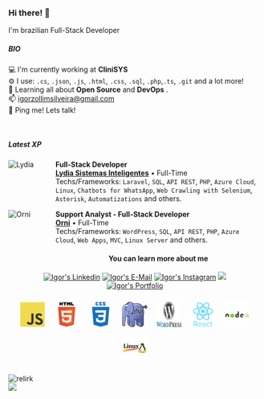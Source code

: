 ### Hi there! 👋

I'm brazilian Full-Stack Developer

##### BIO
💻 I'm currently working at **CliniSYS**<br/>
⚙️ I use: `.cs`, `.json`, `.js`, `.html`, `.css`, `.sql`, `.php`,`.ts`, `.git` and a lot more! </br>
📘 Learning all about **Open Source** and **DevOps** .<br/>
📫 igorzollimsilveira@gmail.com<br/>
💬 Ping me! Lets talk!

<br/>

##### Latest XP

[<img align="left" height="94px" width="94px" alt="Lydia" src="https://media.licdn.com/dms/image/C4D0BAQEYQkCvsFt1dA/company-logo_200_200/0/1630550704363/lydia_sistemas_inteligentes_logo?e=1708560000&v=beta&t=TiqVDwF8a33X7KPEBYbyGPu5iiuPS20zZCYr_rIIhZ0"/>](https://www.linkedin.com/company/lydia-sistemas-inteligentes/)

**Full-Stack Developer** \
[**Lydia Sistemas Inteligentes**](https://www.linkedin.com/company/lydia-sistemas-inteligentes/) • Full-Time \
Techs/Frameworks: `Laravel`, `SQL`, `API REST`, `PHP`, `Azure Cloud`, `Linux`, `Chatbots for WhatsApp`, `Web Crawling with Selenium`, `Asterisk`, `Automatizations` and others.

[<img align="left" height="94px" width="94px" alt="Orni" src="https://media.licdn.com/dms/image/D4D0BAQG3HtWGCkt5Cg/company-logo_200_200/0/1699533069828/orni_venture_builder_logo?e=1708560000&v=beta&t=YZ3QWFw5nEsCQaeWLMP5TsjM1Ehd5tOhfI_AH5Nhuwc"/>](https://www.linkedin.com/company/orni-venture-builder/)

**Support Analyst - Full-Stack Developer** \
[**Orni**](https://www.linkedin.com/company/orni-venture-builder/) • Full-Time \
Techs/Frameworks: `WordPress`, `SQL`, `API REST`, `PHP`, `Azure Cloud`, `Web Apps`, `MVC`, `Linux Server` and others.
<br/>

<div align="center">

#### You can learn more about me

</div>

<!-- REDES SOCIAIS -->
<div align="center">
<a href="https://www.linkedin.com/in/igor-zollim/" target="_blank"><img target="_blank" src="https://img.shields.io/badge/-LinkedIn-%230077B5?style=for-the-badge&logo=linkedin&logoColor=white" alt="Igor's Linkedin" /></a>
<a href="mailto:igorzollimsilveira@gmail.com"><img src="https://img.shields.io/badge/e‑mail-D14836.svg?style=for-the-badge&logo=GMail&logoColor=white" alt="Igor's E-Mail" /></a>
<a href="https://www.instagram.com/igor.zollim/" target="_blank"><img target="_blank" src="https://img.shields.io/badge/-Instagram-%23E4405F?style=for-the-badge&logo=instagram&logoColor=white" alt="Igor's Instagram" /></a>
<img src="https://komarev.com/ghpvc/?username=igorzs&style=for-the-badge&label=PROFILE+VIEWS">
<br>
</div>
<!--REDES SOCIAIS [END]-->

<!-- PORTFOLIO -->
<div align="center">
    <a href="https://igorzs.github.io/portfolio/" target="_blank">
        <img alt="Igor's Portfolio" target="_blank" src="https://img.shields.io/badge/-my_website-%23333?style=for-the-badge&logo=webb&logoColor=white" width="180" height="50">
    </a>
</div
<!-- PORTFOLIO [END]-->
<br>

<!--ÍCONES PROGRAMAÇÃO -->
<div align="center">
<img style="margin: 7px;" src="/imgs/javascript-original.svg" alt="javascript" width="50" height="50"/>
<img style="margin: 7px;" src="/imgs/html5-original-wordmark.svg" alt="html5"  width="50" height="50"/>
<img style="margin: 7px;" src="/imgs/css3-plain-wordmark.svg" alt="css3"  width="50" height="50"/>
<img style="margin: 7px;" src="/imgs/Webysther_20160423_-_Elephpant.svg" alt="php" width="50" height="50"/>
<img style="margin: 7px;" src="/imgs/WordPress.svg" alt="wordpress" width="50" height="50"/>
<img style="margin: 7px;" src="/imgs/react-original-wordmark.svg" alt="react" width="50" height="50"/>
<img style="margin: 7px;" src="/imgs/nodejs-original-wordmark.svg" alt="nodejs" width="50" height="50"/>
<img style="margin: 7px;" src="/imgs/linux.png" alt="linux" width="50" height="50"/>
</div>
<!--[END]-->

<br>

<!--API GIT STATUS-->
<img width="480px" align="left" src="https://github-readme-stats-sigma-five.vercel.app/api?username=igorzs&show_icons=true&theme=default&include_all_commits=true&count_private=true" alt="relirk"/>
<img width="300px" align="left" src="https://github-readme-stats-sigma-five.vercel.app/api/top-langs/?username=igorzs&layout=compact" />
<!--API GIT STATUS [END]-->
